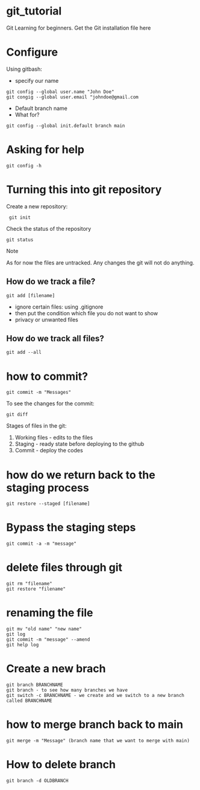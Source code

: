 # git_tutorial
Git Learning for beginners. Get the Git installation file here

# Configure
Using gitbash:
- specify our name

```
git config --global user.name "John Doe"
git congig --global user.email "johndoe@gmail.com
```

- Default branch name
- What for?

```
git config --global init.default branch main
```

# Asking for help

```
git config -h
```

# Turning this into git repository

Create a new repository:

```
 git init
```

Check the status of the repository
```
git status
```

> [!NOTE]  
> As for now the files are untracked. Any changes the git will not do anything.

## How do we track a file?
```
git add [filename]
```

- ignore certain files: using .gitignore
- then put the condition which file you do not want to show
- privacy or unwanted files

## How do we track all files?
```
git add --all
```

# how to commit?
```
git commit -m "Messages"
```

To see the changes for the commit:
```
git diff
```

Stages of files in the git:
1. Working files - edits to the files
2. Staging - ready state before deploying to the github
3. Commit - deploy the codes

# how do we return back to the staging process
```
git restore --staged [filename]
```

# Bypass the staging steps
```
git commit -a -m "message"
```

# delete files through git
```
git rm "filename"
git restore "filename"
```

# renaming the file
```
git mv "old name" "new name"
git log
git commit -m "message" --amend
git help log
```

# Create a new brach 
```
git branch BRANCHNAME
git branch - to see how many branches we have
git switch -c BRANCHNAME - we create and we switch to a new branch called BRANCHNAME
```

# how to merge branch back to main
```
git merge -m "Message" (branch name that we want to merge with main)
```

# How to delete branch
```
git branch -d OLDBRANCH
```




